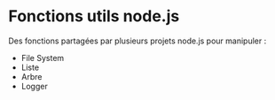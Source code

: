 # Fonctions utils node.js
Des fonctions partagées par plusieurs projets node.js pour manipuler :

* File System
* Liste 
* Arbre
* Logger
